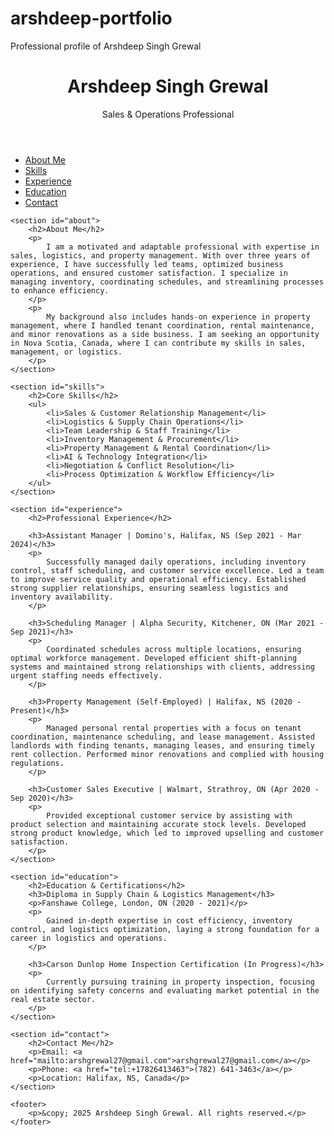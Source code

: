 # arshdeep-portfolio
Professional profile of Arshdeep Singh Grewal 
<!DOCTYPE html>
<html lang="en">
<head>
    <meta charset="UTF-8">
    <meta name="viewport" content="width=device-width, initial-scale=1.0">
    <title>Arshdeep Singh Grewal</title>
    <link rel="stylesheet" href="styles.css">
</head>
<body>
    <header>
        <h1>Arshdeep Singh Grewal</h1>
        <p>Sales & Operations Professional</p>
    </header>
    <nav>
        <ul>
            <li><a href="#about">About Me</a></li>
            <li><a href="#skills">Skills</a></li>
            <li><a href="#experience">Experience</a></li>
            <li><a href="#education">Education</a></li>
            <li><a href="#contact">Contact</a></li>
        </ul>
    </nav>

    <section id="about">
        <h2>About Me</h2>
        <p>
            I am a motivated and adaptable professional with expertise in sales, logistics, and property management. With over three years of experience, I have successfully led teams, optimized business operations, and ensured customer satisfaction. I specialize in managing inventory, coordinating schedules, and streamlining processes to enhance efficiency.
        </p>
        <p>
            My background also includes hands-on experience in property management, where I handled tenant coordination, rental maintenance, and minor renovations as a side business. I am seeking an opportunity in Nova Scotia, Canada, where I can contribute my skills in sales, management, or logistics.
        </p>
    </section>

    <section id="skills">
        <h2>Core Skills</h2>
        <ul>
            <li>Sales & Customer Relationship Management</li>
            <li>Logistics & Supply Chain Operations</li>
            <li>Team Leadership & Staff Training</li>
            <li>Inventory Management & Procurement</li>
            <li>Property Management & Rental Coordination</li>
            <li>AI & Technology Integration</li>
            <li>Negotiation & Conflict Resolution</li>
            <li>Process Optimization & Workflow Efficiency</li>
        </ul>
    </section>

    <section id="experience">
        <h2>Professional Experience</h2>
        
        <h3>Assistant Manager | Domino's, Halifax, NS (Sep 2021 - Mar 2024)</h3>
        <p>
            Successfully managed daily operations, including inventory control, staff scheduling, and customer service excellence. Led a team to improve service quality and operational efficiency. Established strong supplier relationships, ensuring seamless logistics and inventory availability.
        </p>
        
        <h3>Scheduling Manager | Alpha Security, Kitchener, ON (Mar 2021 - Sep 2021)</h3>
        <p>
            Coordinated schedules across multiple locations, ensuring optimal workforce management. Developed efficient shift-planning systems and maintained strong relationships with clients, addressing urgent staffing needs effectively.
        </p>

        <h3>Property Management (Self-Employed) | Halifax, NS (2020 - Present)</h3>
        <p>
            Managed personal rental properties with a focus on tenant coordination, maintenance scheduling, and lease management. Assisted landlords with finding tenants, managing leases, and ensuring timely rent collection. Performed minor renovations and complied with housing regulations.
        </p>

        <h3>Customer Sales Executive | Walmart, Strathroy, ON (Apr 2020 - Sep 2020)</h3>
        <p>
            Provided exceptional customer service by assisting with product selection and maintaining accurate stock levels. Developed strong product knowledge, which led to improved upselling and customer satisfaction.
        </p>
    </section>

    <section id="education">
        <h2>Education & Certifications</h2>
        <h3>Diploma in Supply Chain & Logistics Management</h3>
        <p>Fanshawe College, London, ON (2020 - 2021)</p>
        <p>
            Gained in-depth expertise in cost efficiency, inventory control, and logistics optimization, laying a strong foundation for a career in logistics and operations.
        </p>

        <h3>Carson Dunlop Home Inspection Certification (In Progress)</h3>
        <p>
            Currently pursuing training in property inspection, focusing on identifying safety concerns and evaluating market potential in the real estate sector.
        </p>
    </section>

    <section id="contact">
        <h2>Contact Me</h2>
        <p>Email: <a href="mailto:arshgrewal27@gmail.com">arshgrewal27@gmail.com</a></p>
        <p>Phone: <a href="tel:+17826413463">(782) 641-3463</a></p>
        <p>Location: Halifax, NS, Canada</p>
    </section>

    <footer>
        <p>&copy; 2025 Arshdeep Singh Grewal. All rights reserved.</p>
    </footer>
</body>
</html>
<head>
  <meta charset="UTF-8">
  <meta name="viewport" content="width=device-width, initial-scale=1.0">
  <title>Arshdeep Singh Grewal</title>
  <!-- Import Montserrat font from Google Fonts -->
  <link href="https://fonts.googleapis.com/css2?family=Montserrat:wght@400;700&display=swap" rel="stylesheet">
  <link rel="stylesheet" href="styles.css">
</head>